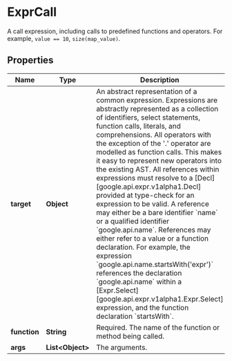 

# ExprCall

A call expression, including calls to predefined functions and operators.  For example, `value == 10`, `size(map_value)`.

## Properties

| Name | Type | Description | Notes |
|------------ | ------------- | ------------- | -------------|
|**target** | **Object** | An abstract representation of a common expression.  Expressions are abstractly represented as a collection of identifiers, select statements, function calls, literals, and comprehensions. All operators with the exception of the &#39;.&#39; operator are modelled as function calls. This makes it easy to represent new operators into the existing AST.  All references within expressions must resolve to a [Decl][google.api.expr.v1alpha1.Decl] provided at type-check for an expression to be valid. A reference may either be a bare identifier &#x60;name&#x60; or a qualified identifier &#x60;google.api.name&#x60;. References may either refer to a value or a function declaration.  For example, the expression &#x60;google.api.name.startsWith(&#39;expr&#39;)&#x60; references the declaration &#x60;google.api.name&#x60; within a [Expr.Select][google.api.expr.v1alpha1.Expr.Select] expression, and the function declaration &#x60;startsWith&#x60;. |  [optional] |
|**function** | **String** | Required. The name of the function or method being called. |  [optional] |
|**args** | **List&lt;Object&gt;** | The arguments. |  [optional] |



